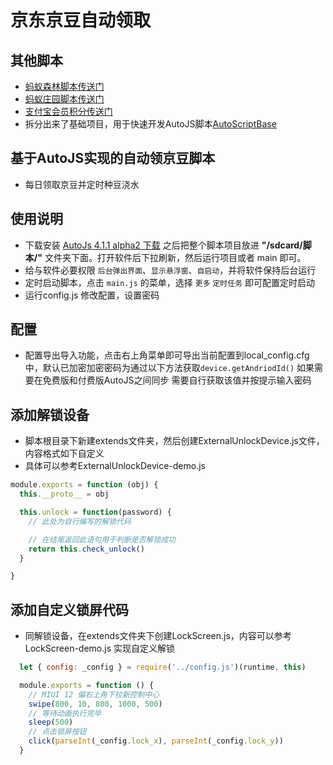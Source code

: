 <!--
 * @Author: TonyJiangWJ
 * @Date: 2020-04-26 20:16:23
 * @Last Modified by: TonyJiangWJ
 * @Last Modified time: 2020-04-28 00:06:14
 * @Description: 
 -->
# 京东京豆自动领取

## 其他脚本

- [蚂蚁森林脚本传送门](https://github.com/TonyJiangWJ/Ant-Forest)
- [蚂蚁庄园脚本传送门](https://github.com/TonyJiangWJ/Ant-Manor)
- [支付宝会员积分传送门](https://github.com/TonyJiangWJ/Alipay-Credits)
- 拆分出来了基础项目，用于快速开发AutoJS脚本[AutoScriptBase](https://github.com/TonyJiangWJ/AutoScriptBase)

## 基于AutoJS实现的自动领京豆脚本

- 每日领取京豆并定时种豆浇水

## 使用说明

- 下载安装 [AutoJs 4.1.1 alpha2 下载](https://www.dropbox.com/s/pe3w53k0fugo1fa/Autojs%204.1.1%20Alpha2.apk?dl=0) 之后把整个脚本项目放进 **"/sdcard/脚本/"** 文件夹下面。打开软件后下拉刷新，然后运行项目或者 main 即可。
- 给与软件必要权限 `后台弹出界面`、`显示悬浮窗`、`自启动`，并将软件保持后台运行
- 定时启动脚本，点击 `main.js` 的菜单，选择 `更多` `定时任务` 即可配置定时启动
- 运行config.js 修改配置，设置密码

## 配置

- 配置导出导入功能，点击右上角菜单即可导出当前配置到local_config.cfg中，默认已加密加密密码为通过以下方法获取`device.getAndriodId()` 如果需要在免费版和付费版AutoJS之间同步 需要自行获取该值并按提示输入密码

## 添加解锁设备

- 脚本根目录下新建extends文件夹，然后创建ExternalUnlockDevice.js文件，内容格式如下自定义
- 具体可以参考ExternalUnlockDevice-demo.js

```javascript
module.exports = function (obj) {
  this.__proto__ = obj

  this.unlock = function(password) {
    // 此处为自行编写的解锁代码

    // 在结尾返回此语句用于判断是否解锁成功
    return this.check_unlock()
  }

}
```

## 添加自定义锁屏代码

- 同解锁设备，在extends文件夹下创建LockScreen.js，内容可以参考LockScreen-demo.js 实现自定义解锁

```javascript
  let { config: _config } = require('../config.js')(runtime, this)

  module.exports = function () {
    // MIUI 12 偏右上角下拉新控制中心
    swipe(800, 10, 800, 1000, 500)
    // 等待动画执行完毕
    sleep(500)
    // 点击锁屏按钮
    click(parseInt(_config.lock_x), parseInt(_config.lock_y))
  }
```
